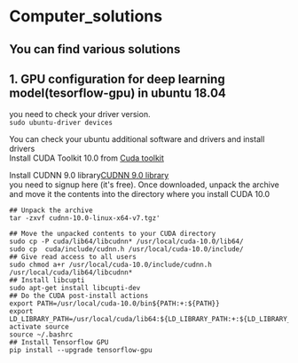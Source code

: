 # Computer_solutions  
## You can find various solutions 
##  1. GPU configuration for deep learning model(tesorflow-gpu) in ubuntu 18.04     
you need to check your driver version.   
`sudo ubuntu-driver devices`

 You can check your ubuntu additional software and drivers and install drivers   
 Install CUDA Toolkit 10.0 from [Cuda toolkit](https://developer.nvidia.com/cuda-toolkit)
 
 Install CUDNN 9.0 library[CUDNN 9.0 library ](https://developer.nvidia.com/cudnn)  
 you need to signup here (it's free). Once downloaded, unpack the archive and move it the contents into the directory where you install CUDA 10.0   
```
## Unpack the archive
tar -zxvf cudnn-10.0-linux-x64-v7.tgz'

## Move the unpacked contents to your CUDA directory
sudo cp -P cuda/lib64/libcudnn* /usr/local/cuda-10.0/lib64/
sudo cp  cuda/include/cudnn.h /usr/local/cuda-10.0/include/
## Give read access to all users
sudo chmod a+r /usr/local/cuda-10.0/include/cudnn.h /usr/local/cuda/lib64/libcudnn*  
## Install libcupti  
sudo apt-get install libcupti-dev
## Do the CUDA post-install actions
export PATH=/usr/local/cuda-10.0/bin${PATH:+:${PATH}}
export LD_LIBRARY_PATH=/usr/local/cuda/lib64:${LD_LIBRARY_PATH:+:${LD_LIBRARY_PATH}}      
activate source   
source ~/.bashrc  
## Install Tensorflow GPU  
pip install --upgrade tensorflow-gpu  
```
